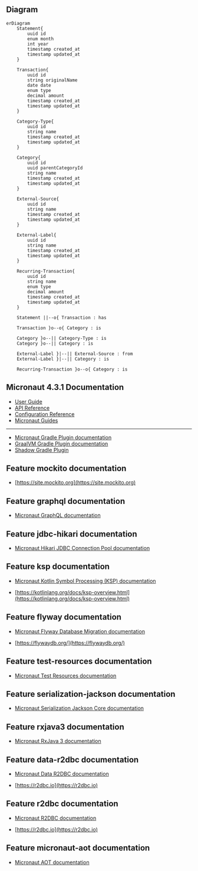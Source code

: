 ## Diagram
```mermaid
erDiagram
    Statement{
        uuid id
        enum month
        int year
        timestamp created_at
        timestamp updated_at
    }
    
    Transaction{
        uuid id
        string originalName
        date date
        enum type
        decimal amount
        timestamp created_at
        timestamp updated_at
    }
    
    Category-Type{
        uuid id
        string name
        timestamp created_at
        timestamp updated_at
    }
    
    Category{
        uuid id
        uuid parentCategoryId
        string name
        timestamp created_at
        timestamp updated_at
    }
    
    External-Source{
        uuid id
        string name
        timestamp created_at
        timestamp updated_at
    }
    
    External-Label{
        uuid id
        string name
        timestamp created_at
        timestamp updated_at
    }
    
    Recurring-Transaction{
        uuid id
        string name
        enum type
        decimal amount
        timestamp created_at
        timestamp updated_at
    }
    
    Statement ||--o{ Transaction : has
    
    Transaction }o--o{ Category : is
    
    Category }o--|| Category-Type : is
    Category }o--|| Category : is
    
    External-Label }|--|| External-Source : from
    External-Label }|--|| Category : is
    
    Recurring-Transaction }o--o{ Category : is
```

## Micronaut 4.3.1 Documentation

- [User Guide](https://docs.micronaut.io/4.3.1/guide/index.html)
- [API Reference](https://docs.micronaut.io/4.3.1/api/index.html)
- [Configuration Reference](https://docs.micronaut.io/4.3.1/guide/configurationreference.html)
- [Micronaut Guides](https://guides.micronaut.io/index.html)
---

- [Micronaut Gradle Plugin documentation](https://micronaut-projects.github.io/micronaut-gradle-plugin/latest/)
- [GraalVM Gradle Plugin documentation](https://graalvm.github.io/native-build-tools/latest/gradle-plugin.html)
- [Shadow Gradle Plugin](https://plugins.gradle.org/plugin/com.github.johnrengelman.shadow)
## Feature mockito documentation

- [https://site.mockito.org](https://site.mockito.org)


## Feature graphql documentation

- [Micronaut GraphQL documentation](https://micronaut-projects.github.io/micronaut-graphql/latest/guide/index.html)


## Feature jdbc-hikari documentation

- [Micronaut Hikari JDBC Connection Pool documentation](https://micronaut-projects.github.io/micronaut-sql/latest/guide/index.html#jdbc)


## Feature ksp documentation

- [Micronaut Kotlin Symbol Processing (KSP) documentation](https://docs.micronaut.io/latest/guide/#kotlin)

- [https://kotlinlang.org/docs/ksp-overview.html](https://kotlinlang.org/docs/ksp-overview.html)


## Feature flyway documentation

- [Micronaut Flyway Database Migration documentation](https://micronaut-projects.github.io/micronaut-flyway/latest/guide/index.html)

- [https://flywaydb.org/](https://flywaydb.org/)


## Feature test-resources documentation

- [Micronaut Test Resources documentation](https://micronaut-projects.github.io/micronaut-test-resources/latest/guide/)


## Feature serialization-jackson documentation

- [Micronaut Serialization Jackson Core documentation](https://micronaut-projects.github.io/micronaut-serialization/latest/guide/)


## Feature rxjava3 documentation

- [Micronaut RxJava 3 documentation](https://micronaut-projects.github.io/micronaut-rxjava3/snapshot/guide/index.html)


## Feature data-r2dbc documentation

- [Micronaut Data R2DBC documentation](https://micronaut-projects.github.io/micronaut-data/latest/guide/#dbc)

- [https://r2dbc.io](https://r2dbc.io)


## Feature r2dbc documentation

- [Micronaut R2DBC documentation](https://micronaut-projects.github.io/micronaut-r2dbc/latest/guide/)

- [https://r2dbc.io](https://r2dbc.io)


## Feature micronaut-aot documentation

- [Micronaut AOT documentation](https://micronaut-projects.github.io/micronaut-aot/latest/guide/)


